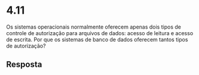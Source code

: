 # 4.11

Os sistemas operacionais normalmente oferecem apenas dois tipos de controle de autorização para arquivos de dados: acesso de leitura e acesso de escrita. Por que os sistemas de banco de dados oferecem tantos tipos de autorização?

## Resposta
